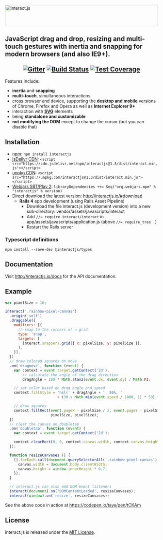 <a href="http://interactjs.io"><img alt="interact.js" src="https://c4d6f7d727e094887e93-4ea74b676357550bd514a6a5b344c625.ssl.cf2.rackcdn.com/ijs-solid.svg" height="70px" width="100%"></a>

<h2>
  JavaScript drag and drop, resizing and multi-touch gestures with inertia and snapping for modern browsers (and also IE9+).
  <br><br>

  <div align="center">
  <a href="https://gitter.im/taye/interact.js"><img src="https://badges.gitter.im/Join%20Chat.svg" alt="Gitter"></a>
  <a href="https://travis-ci.org/taye/interact.js"><img src="https://travis-ci.org/taye/interact.js.svg?branch=master" alt="Build Status"></a>
  <a href="https://codeclimate.com/github/taye/interact.js/code?sort=-test_coverage"><img src="https://codeclimate.com/github/taye/interact.js/badges/coverage.svg" alt="Test Coverage"></a>
  </div>
</h2>

Features include:

 - **inertia** and **snapping**
 - **multi-touch**, simultaneous interactions
 - cross browser and device, supporting the **desktop and mobile** versions of
   Chrome, Firefox and Opera as well as **Internet Explorer 9+**
 - interaction with [**SVG**](http://interactjs.io/images/star.svg) elements
 - being **standalone and customizable**
 - **not modifying the DOM** except to change the cursor (but you can disable
   that)

Installation
------------

* [npm](https://www.npmjs.org/): `npm install interactjs`
* [jsDelivr CDN](https://cdn.jsdelivr.net/npm/interactjs/): `<script src="https://cdn.jsdelivr.net/npm/interactjs@1.3/dist/interact.min.js"></script>`
* [unpkg CDN](https://unpkg.com/interactjs/): `<script src="https://unpkg.com/interactjs@1.3/dist/interact.min.js"></script>`
* [Webjars SBT/Play 2](https://www.webjars.org/): `libraryDependencies ++= Seq("org.webjars.npm" % "interactjs" % version)`
* Direct download the latest version: http://interactjs.io/#download
  * **Rails 4** app development (using Rails Asset Pipeline)
    * Download the file interact.js (development version) into a new sub-directory: vendor/assets/javascripts/interact
    * Add ```//= require interact/interact``` in app/assets/javascripts/application.js (above ```//= require_tree .```)
    * Restart the Rails server

### Typescript definitions

```
npm install --save-dev @interactjs/types
```

Documentation
-------------

Visit http://interactjs.io/docs for the API documentation.

Example
-------

```javascript
var pixelSize = 16;

interact('.rainbow-pixel-canvas')
  .origin('self')
  .draggable({
    modifiers: [{
      // snap to the corners of a grid
      type: 'snap',
      targets: [
        interact.snappers.grid({ x: pixelSize, y: pixelSize }),
      ],
    }],
  })
  // draw colored squares on move
  .on('dragmove', function (event) {
    var context = event.target.getContext('2d'),
        // calculate the angle of the drag direction
        dragAngle = 180 * Math.atan2(event.dx, event.dy) / Math.PI;

    // set color based on drag angle and speed
    context.fillStyle = 'hsl(' + dragAngle + ', 86%, '
                        + (30 + Math.min(event.speed / 1000, 1) * 50) + '%)';

    // draw squares
    context.fillRect(event.pageX - pixelSize / 2, event.pageY - pixelSize / 2,
                     pixelSize, pixelSize);
  })
  // clear the canvas on doubletap
  .on('doubletap', function (event) {
    var context = event.target.getContext('2d');

    context.clearRect(0, 0, context.canvas.width, context.canvas.height);
  });

  function resizeCanvases () {
    [].forEach.call(document.querySelectorAll('.rainbow-pixel-canvas'), function (canvas) {
      canvas.width = document.body.clientWidth;
      canvas.height = window.innerHeight * 0.7;
    });
  }

  // interact.js can also add DOM event listeners
  interact(document).on('DOMContentLoaded', resizeCanvases);
  interact(window).on('resize', resizeCanvases);
```

See the above code in action at https://codepen.io/taye/pen/tCKAm

License
-------

interact.js is released under the [MIT License](http://taye.mit-license.org).

[ijs-twitter]: https://twitter.com/interactjs
[upcoming-changes]: https://github.com/taye/interact.js/blob/master/CHANGELOG.md#upcoming-changes
